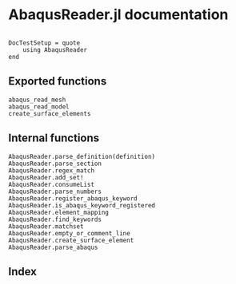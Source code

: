 # AbaqusReader.jl documentation

```@contents
```

```@meta
DocTestSetup = quote
    using AbaqusReader
end
```

## Exported functions

```@docs
abaqus_read_mesh
abaqus_read_model
create_surface_elements
```

## Internal functions

```@docs
AbaqusReader.parse_definition(definition)
AbaqusReader.parse_section
AbaqusReader.regex_match
AbaqusReader.add_set!
AbaqusReader.consumeList
AbaqusReader.parse_numbers
AbaqusReader.register_abaqus_keyword
AbaqusReader.is_abaqus_keyword_registered
AbaqusReader.element_mapping
AbaqusReader.find_keywords
AbaqusReader.matchset
AbaqusReader.empty_or_comment_line
AbaqusReader.create_surface_element
AbaqusReader.parse_abaqus
```

## Index

```@index
```
